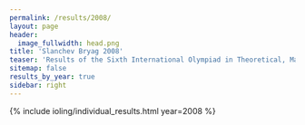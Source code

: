 ```yaml
---
permalink: /results/2008/
layout: page
header:
  image_fullwidth: head.png
title: 'Slanchev Bryag 2008'
teaser: 'Results of the Sixth International Olympiad in Theoretical, Mathematical and Applied Linguistics'
sitemap: false
results_by_year: true
sidebar: right
---
```


{% include ioling/individual_results.html year=2008 %}